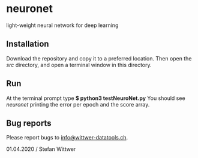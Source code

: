 # neuronet
light-weight neural network for deep learning

## Installation
Download the repository and copy it to a preferred location. Then open the *src* directory, and open a terminal window in this directory. 

## Run 
At the terminal prompt type
 **$ python3 testNeuroNet.py**
You should see *neuronet* printing the error per epoch and the score array.

## Bug reports
Please report bugs to info@wittwer-datatools.ch.


01.04.2020 / Stefan Wittwer

